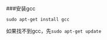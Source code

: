###安装gcc

```sudo apt-get install gcc
sudo apt-get install gcc
```

如果找不到gcc，先`sudo apt-get update `



